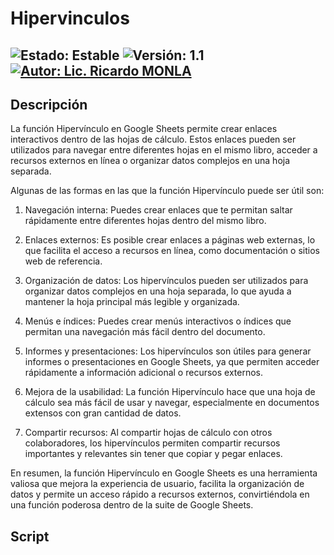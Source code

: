 # Hipervinculos

![Estado: Estable](https://img.shields.io/badge/Estado-Estable-brightgreen)
![Versión: 1.1](https://img.shields.io/badge/Versión-1.1-blue)
[![Autor: Lic. Ricardo MONLA](https://img.shields.io/badge/Autor-Lic.%20Ricardo%20MONLA-orange)](mailto:rmonla@frlr.utn.edu.ar)
--------------  

## Descripción
La función Hipervínculo en Google Sheets permite crear enlaces interactivos dentro de las hojas de cálculo. Estos enlaces pueden ser utilizados para navegar entre diferentes hojas en el mismo libro, acceder a recursos externos en línea o organizar datos complejos en una hoja separada.

Algunas de las formas en las que la función Hipervínculo puede ser útil son:

1. Navegación interna: Puedes crear enlaces que te permitan saltar rápidamente entre diferentes hojas dentro del mismo libro.

2. Enlaces externos: Es posible crear enlaces a páginas web externas, lo que facilita el acceso a recursos en línea, como documentación o sitios web de referencia.

3. Organización de datos: Los hipervínculos pueden ser utilizados para organizar datos complejos en una hoja separada, lo que ayuda a mantener la hoja principal más legible y organizada.

4. Menús e índices: Puedes crear menús interactivos o índices que permitan una navegación más fácil dentro del documento.

5. Informes y presentaciones: Los hipervínculos son útiles para generar informes o presentaciones en Google Sheets, ya que permiten acceder rápidamente a información adicional o recursos externos.

6. Mejora de la usabilidad: La función Hipervínculo hace que una hoja de cálculo sea más fácil de usar y navegar, especialmente en documentos extensos con gran cantidad de datos.

7. Compartir recursos: Al compartir hojas de cálculo con otros colaboradores, los hipervínculos permiten compartir recursos importantes y relevantes sin tener que copiar y pegar enlaces.

En resumen, la función Hipervínculo en Google Sheets es una herramienta valiosa que mejora la experiencia de usuario, facilita la organización de datos y permite un acceso rápido a recursos externos, convirtiéndola en una función poderosa dentro de la suite de Google Sheets.
 
## Script